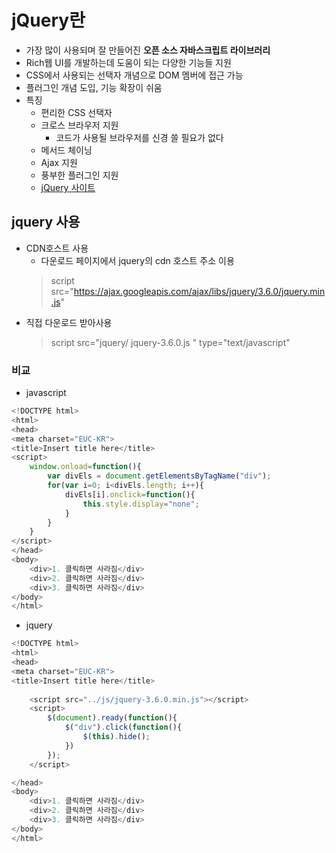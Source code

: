 # jQuery란
- 가장 많이 사용되며 잘 만들어진 **오픈 소스 자바스크립트 라이브러리**
- Rich웹 UI를 개발하는데 도움이 되는 다양한 기능들 지원
- CSS에서 사용되는 선택자 개념으로 DOM 멤버에 접근 가능
- 플러그인 개념 도입, 기능 확장이 쉬움
- 특징
  - 편리한 CSS 선택자
  - 크로스 브라우저 지원
    - 코드가 사용될 브라우저를 신경 쓸 필요가 없다
  - 메서드 체이닝
  - Ajax 지원
  - 풍부한 플러그인 지원
  - [jQuery 사이트](https://jquery.com)

## jquery 사용
- CDN호스트 사용
  - 다운로드 페이지에서 jquery의 cdn 호스트 주소 이용   
  > script src="https://ajax.googleapis.com/ajax/libs/jquery/3.6.0/jquery.min.js"   
- 직접 다운로드 받아사용   
  > script src="jquery/ jquery-3.6.0.js " type="text/javascript"   

### 비교
- javascript   
```javascript
<!DOCTYPE html>
<html>
<head>
<meta charset="EUC-KR">
<title>Insert title here</title>
<script>
	window.onload=function(){
		var divEls = document.getElementsByTagName("div");
		for(var i=0; i<divEls.length; i++){
			divEls[i].onclick=function(){
				this.style.display="none";
			}
		}
	}
</script>
</head>
<body>
	<div>1. 클릭하면 사라짐</div>
	<div>2. 클릭하면 사라짐</div>
	<div>3. 클릭하면 사라짐</div>
</body>
</html>
```

- jquery   

```javascript
<!DOCTYPE html>
<html>
<head>
<meta charset="EUC-KR">
<title>Insert title here</title>
	
	<script src="../js/jquery-3.6.0.min.js"></script>
	<script>
		$(document).ready(function(){
			$("div").click(function(){
				$(this).hide();
			})
		});
	</script>

</head>
<body>
	<div>1. 클릭하면 사라짐</div>
	<div>2. 클릭하면 사라짐</div>
	<div>3. 클릭하면 사라짐</div>
</body>
</html>
```
